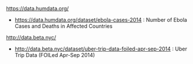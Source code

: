 https://data.humdata.org/
- https://data.humdata.org/dataset/ebola-cases-2014 : Number of Ebola Cases and Deaths in Affected Countries


http://data.beta.nyc/
- http://data.beta.nyc/dataset/uber-trip-data-foiled-apr-sep-2014 : Uber Trip Data (FOILed Apr-Sep 2014)
